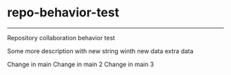# repo-behavior-test
***
Repository collaboration behavior test

Some more description
with new string winth new data
extra data

Change in main
Change in main 2
Change in main 3